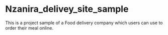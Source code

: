 # Nzanira_delivey_site_sample
This is a project sample of a Food delivery company which users can use to order their meal online.
